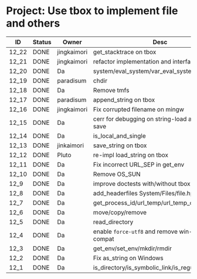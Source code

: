# Project: Use tbox to implement file and others

| ID | Status | Owner | Desc |
|----|--------|--------|-------|
| 12_22 | DONE | jingkaimori | get_stacktrace on tbox |
| 12_21 | DONE | jingkaimori | refactor implementation and interface of file |
| 12_20 | DONE | Da | system/eval_system/var_eval_system on tbox |
| 12_19 | DONE | paradisum | chdir |
| 12_18 | DONE | Da | Remove tmfs |
| 12_17 | DONE | paradisum | append_string on tbox |
| 12_16 | DONE | jingkaimori | Fix corrupted filename on mingw |
| 12_15 | DONE | Da |  cerr for debugging on string-load and string-save |
| 12_14 | DONE | Da | is_local_and_single |
| 12_13 | DONE | jinkaimori | save_string on tbox |
| 12_12 | DONE | Pluto | re-impl load_string on tbox |
| 12_11 | DONE | Da | Fix incorrect URL_SEP in get_env |
| 12_10 | DONE | Da | Remove OS_SUN |
| 12_9 | DONE | Da | improve doctests with/without tbox |
| 12_8 | DONE | Da |  add_headerfiles System/Files/file.hpp |
| 12_7 | DONE | Da |  get_process_id/url_temp/url_temp_dir |
| 12_6 | DONE | Da | move/copy/remove |
| 12_5 | DONE | Da | read_directory |
| 12_4 | DONE| Da | enable `force-utf8` and remove win-utf8-compat |
| 12_3 | DONE | Da | get_env/set_env/mkdir/rmdir |
| 12_2 | DONE | Da | Fix as_string on Windows|
| 12_1 | DONE | Da | is_directory/is_symbolic_link/is_regular/is_newer |
